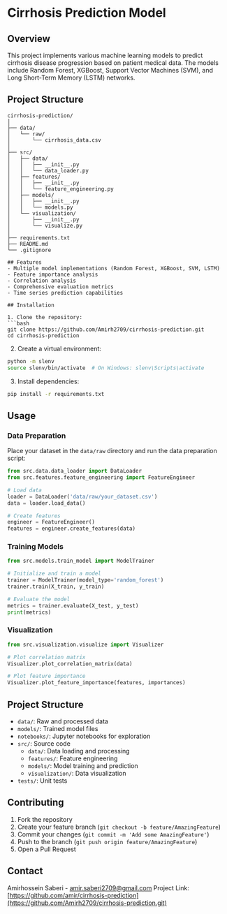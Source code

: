 # Cirrhosis Prediction Model

## Overview
This project implements various machine learning models to predict cirrhosis disease progression based on patient medical data. The models include Random Forest, XGBoost, Support Vector Machines (SVM), and Long Short-Term Memory (LSTM) networks.

## Project Structure
```plaintext
cirrhosis-prediction/
│
├── data/
│   └── raw/
│       └── cirrhosis_data.csv
│
├── src/
│   ├── data/
│   │   ├── __init__.py
│   │   └── data_loader.py
│   ├── features/
│   │   ├── __init__.py
│   │   └── feature_engineering.py
│   ├── models/
│   │   ├── __init__.py
│   │   └── models.py
│   └── visualization/
│       ├── __init__.py
│       └── visualize.py
│
├── requirements.txt
├── README.md
└── .gitignore 

## Features
- Multiple model implementations (Random Forest, XGBoost, SVM, LSTM)
- Feature importance analysis
- Correlation analysis
- Comprehensive evaluation metrics
- Time series prediction capabilities

## Installation

1. Clone the repository:
```bash
git clone https://github.com/Amirh2709/cirrhosis-prediction.git
cd cirrhosis-prediction
```

2. Create a virtual environment:
```bash
python -m slenv
source slenv/bin/activate  # On Windows: slenv\Scripts\activate
```

3. Install dependencies:
```bash
pip install -r requirements.txt
```

## Usage

### Data Preparation
Place your dataset in the `data/raw` directory and run the data preparation script:

```python
from src.data.data_loader import DataLoader
from src.features.feature_engineering import FeatureEngineer

# Load data
loader = DataLoader('data/raw/your_dataset.csv')
data = loader.load_data()

# Create features
engineer = FeatureEngineer()
features = engineer.create_features(data)
```

### Training Models
```python
from src.models.train_model import ModelTrainer

# Initialize and train a model
trainer = ModelTrainer(model_type='random_forest')
trainer.train(X_train, y_train)

# Evaluate the model
metrics = trainer.evaluate(X_test, y_test)
print(metrics)
```

### Visualization
```python
from src.visualization.visualize import Visualizer

# Plot correlation matrix
Visualizer.plot_correlation_matrix(data)

# Plot feature importance
Visualizer.plot_feature_importance(features, importances)
```

## Project Structure
- `data/`: Raw and processed data
- `models/`: Trained model files
- `notebooks/`: Jupyter notebooks for exploration
- `src/`: Source code
  - `data/`: Data loading and processing
  - `features/`: Feature engineering
  - `models/`: Model training and prediction
  - `visualization/`: Data visualization
- `tests/`: Unit tests

## Contributing
1. Fork the repository
2. Create your feature branch (`git checkout -b feature/AmazingFeature`)
3. Commit your changes (`git commit -m 'Add some AmazingFeature'`)
4. Push to the branch (`git push origin feature/AmazingFeature`)
5. Open a Pull Request

## Contact
Amirhossein Saberi - amir.saberi2709@gmail.com
Project Link: [https://github.com/amir/cirrhosis-prediction](https://github.com/Amirh2709/cirrhosis-prediction.git)
